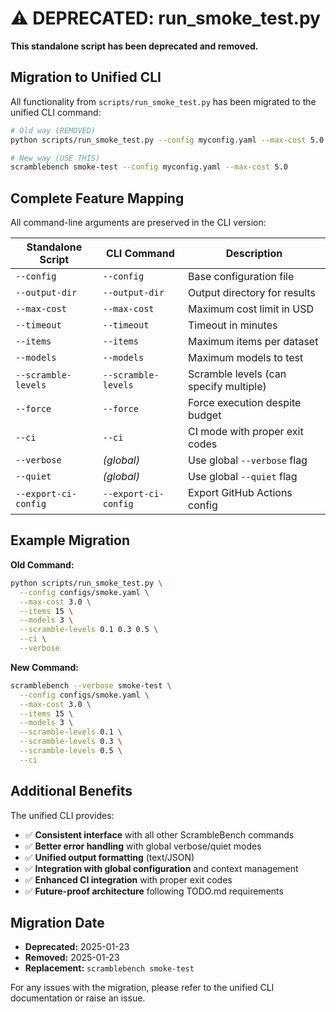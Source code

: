 # ⚠️ DEPRECATED: run_smoke_test.py

**This standalone script has been deprecated and removed.**

## Migration to Unified CLI

All functionality from `scripts/run_smoke_test.py` has been migrated to the unified CLI command:

```bash
# Old way (REMOVED)
python scripts/run_smoke_test.py --config myconfig.yaml --max-cost 5.0

# New way (USE THIS)
scramblebench smoke-test --config myconfig.yaml --max-cost 5.0
```

## Complete Feature Mapping

All command-line arguments are preserved in the CLI version:

| Standalone Script | CLI Command | Description |
|-------------------|-------------|-------------|
| `--config` | `--config` | Base configuration file |
| `--output-dir` | `--output-dir` | Output directory for results |
| `--max-cost` | `--max-cost` | Maximum cost limit in USD |
| `--timeout` | `--timeout` | Timeout in minutes |
| `--items` | `--items` | Maximum items per dataset |
| `--models` | `--models` | Maximum models to test |
| `--scramble-levels` | `--scramble-levels` | Scramble levels (can specify multiple) |
| `--force` | `--force` | Force execution despite budget |
| `--ci` | `--ci` | CI mode with proper exit codes |
| `--verbose` | *(global)* | Use global `--verbose` flag |
| `--quiet` | *(global)* | Use global `--quiet` flag |
| `--export-ci-config` | `--export-ci-config` | Export GitHub Actions config |

## Example Migration

**Old Command:**
```bash
python scripts/run_smoke_test.py \
  --config configs/smoke.yaml \
  --max-cost 3.0 \
  --items 15 \
  --models 3 \
  --scramble-levels 0.1 0.3 0.5 \
  --ci \
  --verbose
```

**New Command:**
```bash
scramblebench --verbose smoke-test \
  --config configs/smoke.yaml \
  --max-cost 3.0 \
  --items 15 \
  --models 3 \
  --scramble-levels 0.1 \
  --scramble-levels 0.3 \
  --scramble-levels 0.5 \
  --ci
```

## Additional Benefits

The unified CLI provides:

- ✅ **Consistent interface** with all other ScrambleBench commands
- ✅ **Better error handling** with global verbose/quiet modes
- ✅ **Unified output formatting** (text/JSON)
- ✅ **Integration with global configuration** and context management
- ✅ **Enhanced CI integration** with proper exit codes
- ✅ **Future-proof architecture** following TODO.md requirements

## Migration Date

- **Deprecated:** 2025-01-23
- **Removed:** 2025-01-23
- **Replacement:** `scramblebench smoke-test`

For any issues with the migration, please refer to the unified CLI documentation or raise an issue.